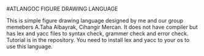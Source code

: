#ATLANGOC FIGURE DRAWING LANGUAGE <br />

This is simple figure drawing language designed by me and our group memebers A.Taha Albayrak, Cihangir Mercan. It does not have compiler but has lex and yacc files to syntax check, grammer check and error check.  <br />
Tutorial is in the repository. You need to install lex and yacc to your os to use this language.  <br />


